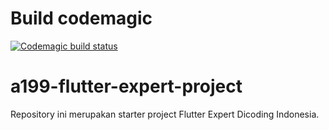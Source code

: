 # Build codemagic
[![Codemagic build status](https://api.codemagic.io/apps/63a7c7291e4c975cebcd3dae/63a7c7291e4c975cebcd3dad/status_badge.svg)](https://codemagic.io/apps/63a7c7291e4c975cebcd3dae/63a7c7291e4c975cebcd3dad/latest_build)

# a199-flutter-expert-project

Repository ini merupakan starter project Flutter Expert Dicoding Indonesia.

